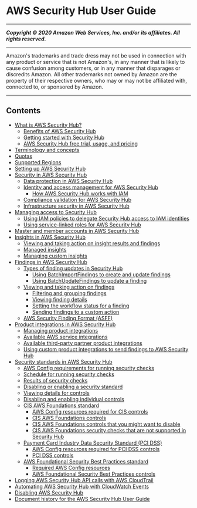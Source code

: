 # AWS Security Hub User Guide

-----
*****Copyright &copy; 2020 Amazon Web Services, Inc. and/or its affiliates. All rights reserved.*****

-----
Amazon's trademarks and trade dress may not be used in 
     connection with any product or service that is not Amazon's, 
     in any manner that is likely to cause confusion among customers, 
     or in any manner that disparages or discredits Amazon. All other 
     trademarks not owned by Amazon are the property of their respective
     owners, who may or may not be affiliated with, connected to, or 
     sponsored by Amazon.

-----
## Contents
+ [What is AWS Security Hub?](what-is-securityhub.md)
   + [Benefits of AWS Security Hub](securityhub-benefits.md)
   + [Getting started with Security Hub](securityhub-get-started.md)
   + [AWS Security Hub free trial, usage, and pricing](securityhub-free-trial.md)
+ [Terminology and concepts](securityhub-concepts.md)
+ [Quotas](securityhub_limits.md)
+ [Supported Regions](securityhub-regions.md)
+ [Setting up AWS Security Hub](securityhub-settingup.md)
+ [Security in AWS Security Hub](security.md)
   + [Data protection in AWS Security Hub](data-protection.md)
   + [Identity and access management for AWS Security Hub](security-iam.md)
      + [How AWS Security Hub works with IAM](security_iam_service-with-iam.md)
   + [Compliance validation for AWS Security Hub](SERVICENAME-compliance.md)
   + [Infrastructure security in AWS Security Hub](infrastructure-security.md)
+ [Managing access to Security Hub](securityhub-access.md)
   + [Using IAM policies to delegate Security Hub access to IAM identities](securityhub-user-access.md)
   + [Using service-linked roles for AWS Security Hub](using-service-linked-roles.md)
+ [Master and member accounts in AWS Security Hub](securityhub-accounts.md)
+ [Insights in AWS Security Hub](securityhub-insights.md)
   + [Viewing and taking action on insight results and findings](securityhub-insights-view-take-action.md)
   + [Managed insights](securityhub-managed-insights.md)
   + [Managing custom insights](securityhub-custom-insights.md)
+ [Findings in AWS Security Hub](securityhub-findings.md)
   + [Types of finding updates in Security Hub](securityhub-findings-update-types.md)
      + [Using BatchImportFindings to create and update findings](finding-update-batchimportfindings.md)
      + [Using BatchUpdateFindings to update a finding](finding-update-batchupdatefindings.md)
   + [Viewing and taking action on findings](securityhub-managing-findings.md)
      + [Filtering and grouping findings](findings-filtering-grouping.md)
      + [Viewing finding details](finding-view-details.md)
      + [Setting the workflow status for a finding](finding-workflow-status.md)
      + [Sending findings to a custom action](finding-send-to-custom-action.md)
   + [AWS Security Finding Format (ASFF)](securityhub-findings-format.md)
+ [Product integrations in AWS Security Hub](securityhub-findings-providers.md)
   + [Managing product integrations](securityhub-integrations-managing.md)
   + [Available AWS service integrations](securityhub-internal-providers.md)
   + [Available third-party partner product integrations](securityhub-partner-providers.md)
   + [Using custom product integrations to send findings to AWS Security Hub](securityhub-custom-providers.md)
+ [Security standards in AWS Security Hub](securityhub-standards.md)
   + [AWS Config requirements for running security checks](securityhub-standards-awsconfigrules.md)
   + [Schedule for running security checks](securityhub-standards-schedule.md)
   + [Results of security checks](securityhub-standards-results.md)
   + [Disabling or enabling a security standard](securityhub-standards-enable-disable.md)
   + [Viewing details for controls](securityhub-standards-view-controls.md)
   + [Disabling and enabling individual controls](securityhub-standards-enable-disable-controls.md)
   + [CIS AWS Foundations standard](securityhub-standards-cis.md)
      + [AWS Config resources required for CIS controls](securityhub-standards-cis-config-resources.md)
      + [CIS AWS Foundations controls](securityhub-cis-controls.md)
      + [CIS AWS Foundations controls that you might want to disable](securityhub-standards-cis-to-disable.md)
      + [CIS AWS Foundations security checks that are not supported in Security Hub](securityhub-standards-cis-checks-not-supported.md)
   + [Payment Card Industry Data Security Standard (PCI DSS)](securityhub-standards-pcidss.md)
      + [AWS Config resources required for PCI DSS controls](securityhub-standards-pci-config-resources.md)
      + [PCI DSS controls](securityhub-pci-controls.md)
   + [AWS Foundational Security Best Practices standard](securityhub-standards-fsbp.md)
      + [Required AWS Config resources](standards-fsbp-config-resources.md)
      + [AWS Foundational Security Best Practices controls](securityhub-standards-fsbp-controls.md)
+ [Logging AWS Security Hub API calls with AWS CloudTrail](securityhub-ct.md)
+ [Automating AWS Security Hub with CloudWatch Events](securityhub-cloudwatch-events.md)
+ [Disabling AWS Security Hub](securityhub-disable.md)
+ [Document history for the AWS Security Hub User Guide](doc-history.md)